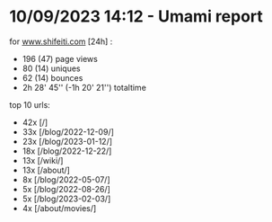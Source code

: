 # 10/09/2023 14:12 - Umami report
for www.shifeiti.com [24h] :

 - 196 (47) page views
 - 80 (14) uniques
 - 62 (14) bounces
 - 2h 28' 45'' (-1h 20' 21'') totaltime


top 10 urls:
 - 42x [/]
 - 33x [/blog/2022-12-09/]
 - 23x [/blog/2023-01-12/]
 - 18x [/blog/2022-12-22/]
 - 13x [/wiki/]
 - 13x [/about/]
 - 8x [/blog/2022-05-07/]
 - 5x [/blog/2022-08-26/]
 - 5x [/blog/2023-02-03/]
 - 4x [/about/movies/]


